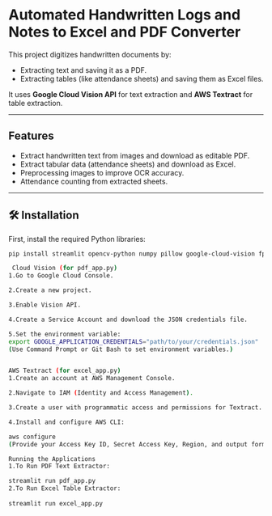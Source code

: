 # Automated Handwritten Logs and Notes to Excel and PDF Converter

This project digitizes handwritten documents by:
- Extracting text and saving it as a PDF.
- Extracting tables (like attendance sheets) and saving them as Excel files.

It uses **Google Cloud Vision API** for text extraction and **AWS Textract** for table extraction.

---

##  Features

- Extract handwritten text from images and download as editable PDF.
- Extract tabular data (attendance sheets) and download as Excel.
- Preprocessing images to improve OCR accuracy.
- Attendance counting from extracted sheets.

---

## 🛠 Installation

First, install the required Python libraries:

```bash
pip install streamlit opencv-python numpy pillow google-cloud-vision fpdf boto3 pandas xlsxwriter

 Cloud Vision (for pdf_app.py)
1.Go to Google Cloud Console.

2.Create a new project.

3.Enable Vision API.

4.Create a Service Account and download the JSON credentials file.

5.Set the environment variable:
export GOOGLE_APPLICATION_CREDENTIALS="path/to/your/credentials.json"
(Use Command Prompt or Git Bash to set environment variables.)


AWS Textract (for excel_app.py)
1.Create an account at AWS Management Console.

2.Navigate to IAM (Identity and Access Management).

3.Create a user with programmatic access and permissions for Textract.

4.Install and configure AWS CLI:

aws configure
(Provide your Access Key ID, Secret Access Key, Region, and output format.)

Running the Applications
1.To Run PDF Text Extractor:

streamlit run pdf_app.py
2.To Run Excel Table Extractor:
 
streamlit run excel_app.py